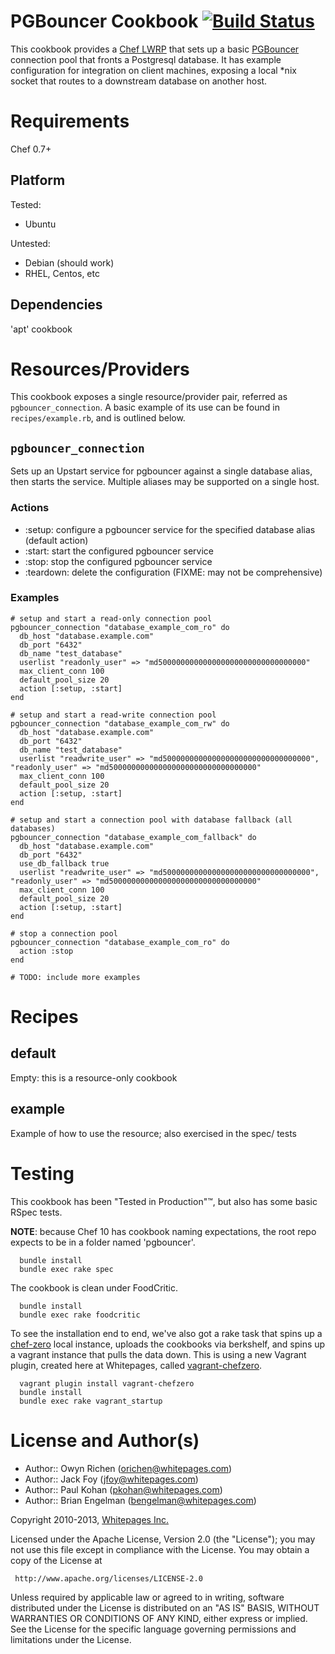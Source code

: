 PGBouncer Cookbook [![Build Status](https://travis-ci.org/whitepages-cookbooks/pgbouncer.png?branch=master)](https://travis-ci.org/whitepages-cookbooks/pgbouncer)
==================

This cookbook provides a [Chef LWRP](http://docs.opscode.com/lwrp.html) that sets up 
a basic [PGBouncer](http://wiki.postgresql.org/wiki/PgBouncer) connection pool that 
fronts a Postgresql database.  It has example configuration for integration on client machines,
exposing a local *nix socket that routes to a downstream database on another host.

Requirements
============

Chef 0.7+

Platform
--------
Tested:
* Ubuntu

Untested:
* Debian (should work)
* RHEL, Centos, etc

Dependencies
---------

'apt' cookbook

Resources/Providers
===================

This cookbook exposes a single resource/provider pair, referred as `pgbouncer_connection`.  A basic 
example of its use can be found in `recipes/example.rb`, and is outlined below.

`pgbouncer_connection`
----------------------

Sets up an Upstart service for pgbouncer against a single database alias, then starts the service.
Multiple aliases may be supported on a single host.

### Actions
- :setup: configure a pgbouncer service for the specified database alias (default action)
- :start: start the configured pgbouncer service
- :stop: stop the configured pgbouncer service
- :teardown: delete the configuration (FIXME: may not be comprehensive)

### Examples
    # setup and start a read-only connection pool
    pgbouncer_connection "database_example_com_ro" do
      db_host "database.example.com"
      db_port "6432"
      db_name "test_database"
      userlist "readonly_user" => "md500000000000000000000000000000000"
      max_client_conn 100
      default_pool_size 20
      action [:setup, :start]
    end

    # setup and start a read-write connection pool
    pgbouncer_connection "database_example_com_rw" do
      db_host "database.example.com"
      db_port "6432"
      db_name "test_database"
      userlist "readwrite_user" => "md500000000000000000000000000000000", "readonly_user" => "md500000000000000000000000000000000"
      max_client_conn 100
      default_pool_size 20
      action [:setup, :start]
    end

    # setup and start a connection pool with database fallback (all databases)
    pgbouncer_connection "database_example_com_fallback" do
      db_host "database.example.com"
      db_port "6432"
      use_db_fallback true
      userlist "readwrite_user" => "md500000000000000000000000000000000", "readonly_user" => "md500000000000000000000000000000000"
      max_client_conn 100
      default_pool_size 20
      action [:setup, :start]
    end

    # stop a connection pool
    pgbouncer_connection "database_example_com_ro" do
      action :stop
    end

    # TODO: include more examples

Recipes
=======

default
-------

Empty: this is a resource-only cookbook

example
-------

Example of how to use the resource; also exercised in the spec/ tests

Testing
=======

This cookbook has been "Tested in Production"&trade;, but also has some basic RSpec tests.

**NOTE**: because Chef 10 has cookbook naming expectations, the root repo expects to be in a folder
named 'pgbouncer'.

      bundle install
      bundle exec rake spec

The cookbook is clean under FoodCritic.

      bundle install
      bundle exec rake foodcritic

To see the installation end to end, we've also got a rake task that spins up a [chef-zero](https://github.com/jkeiser/chef-zero)
local instance, uploads the cookbooks via berkshelf, and spins up a vagrant instance that pulls the data down.  This is using a new
Vagrant plugin, created here at Whitepages, called [vagrant-chefzero](https://github.com/whitepages/vagrant-chefzero/).

      vagrant plugin install vagrant-chefzero
      bundle install
      bundle exec rake vagrant_startup

License and Author(s)
=====================

- Author:: Owyn Richen (<orichen@whitepages.com>)
- Author:: Jack Foy (<jfoy@whitepages.com>)
- Author:: Paul Kohan (<pkohan@whitepages.com>)
- Author:: Brian Engelman (<bengelman@whitepages.com>)

Copyright 2010-2013, [Whitepages Inc.](http://www.whitepages.com/)

Licensed under the Apache License, Version 2.0 (the "License");
you may not use this file except in compliance with the License.
You may obtain a copy of the License at

     http://www.apache.org/licenses/LICENSE-2.0

Unless required by applicable law or agreed to in writing, software
distributed under the License is distributed on an "AS IS" BASIS,
WITHOUT WARRANTIES OR CONDITIONS OF ANY KIND, either express or implied.
See the License for the specific language governing permissions and
limitations under the License.
